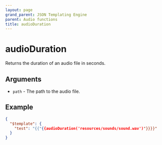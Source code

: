 ```yaml
---
layout: page
grand_parent: JSON Templating Engine
parent: Audio functions
title: audioDuration
---
```


# audioDuration

Returns the duration of an audio file in seconds.
## Arguments

- `path` - The path to the audio file.

## Example

```json
{
  "$template": {
    "test": "{{"{{audioDuration('resources/sounds/sound.wav')"}}}}"
  }
}
```
